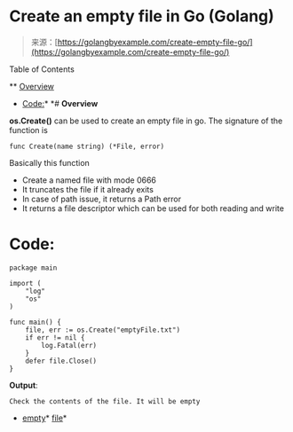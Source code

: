 <!--yml
category: 未分类
date: 2024-10-13 06:09:20
-->

# Create an empty file in Go (Golang)

> 来源：[https://golangbyexample.com/create-empty-file-go/](https://golangbyexample.com/create-empty-file-go/)

Table of Contents

 **   [Overview](#Overview "Overview")
*   [Code:](#Code "Code:")*  *# **Overview**

**os.Create()** can be used to create an empty file in go. The signature of the function is

```
func Create(name string) (*File, error) 
```

Basically this function

*   Create a named file with mode 0666
*   It truncates the file if it already exits
*   In case of path issue, it returns a Path error
*   It returns a file descriptor which can be used for both reading and write

# **Code:**

```
package main

import (
    "log"
    "os"
)

func main() {
    file, err := os.Create("emptyFile.txt")
    if err != nil {
        log.Fatal(err)
    }
    defer file.Close()
}
```

**Output**:

```
Check the contents of the file. It will be empty
```

*   [empty](https://golangbyexample.com/tag/empty/)*   [file](https://golangbyexample.com/tag/file/)*